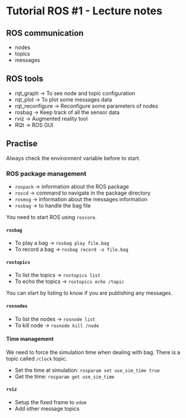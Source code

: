 Tutorial ROS #1 - Lecture notes
===============================

## ROS communication

* nodes
* topics
* messages

## ROS tools

* rqt_graph -> To see node and topic configuration
* rqt_plot -> To plot some messages data
* rqt_reconfigure -> Reconfigure some parameters of nodes
* rosbag -> Keep track of all the sensor data
* rviz -> Augmented reality tool
* RQt -> ROS GUI

## Practise

Always check the environment variable before to start.

### ROS package management

* `rospack` -> information about the ROS package
* `roscd` -> command to navigate in the package directory
* `rosmsg` -> information about the messages information
* `rosbag` -> to handle the bag file

You need to start ROS using `roscore`.

#### `rosbag`

* To play a bag -> `rosbag play file.bag`
* To record a bag -> `rosbag record -o file.bag`

#### `rostopics`

* To list the topics -> `rostopics list`
* To echo the topics -> `rostopics echo /topic`

You can start by listing to know if you are publishing any messages.

#### `rosnodes`

* To list the nodes -> `rosnode list`
* To kill node -> `rosnode kill /node`

#### Time management

We need to force the simulation time when dealing with bag.
There is a topic called `/clock` topic.

* Set the time at simulation: `rosparam set use_sim_time true`
* Get the time: `rosparam get use_sim_time`

#### `rviz`

* Setup the fixed frame to `odom`
* Add other message topics

